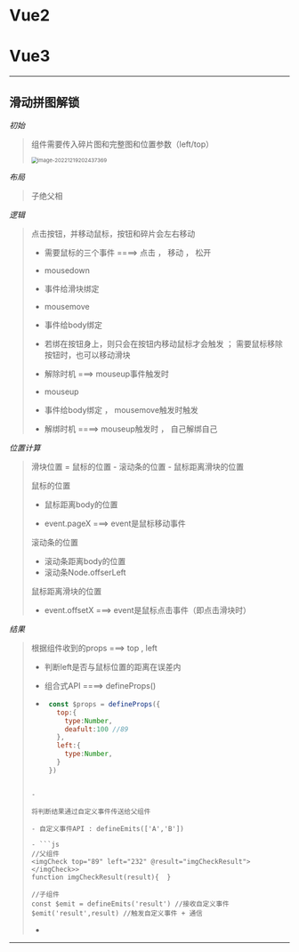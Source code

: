 # Vue2

# Vue3

----

## 滑动拼图解锁

*初始*

>组件需要传入碎片图和完整图和位置参数（left/top）
>
><img src="C:\Users\Yangdabin-1\AppData\Roaming\Typora\typora-user-images\image-20221219202437369.png" alt="image-20221219202437369" style="zoom: 67%;" />

*布局*

>子绝父相

*逻辑*

>点击按钮，并移动鼠标，按钮和碎片会左右移动
>
>- 需要鼠标的三个事件 ====> 点击 ， 移动 ， 松开
>
>- mousedown
>  - 事件给滑块绑定
>- mousemove
>  - 事件给body绑定 
>  - 若绑在按钮身上，则只会在按钮内移动鼠标才会触发 ； 需要鼠标移除按钮时，也可以移动滑块
>  - 解除时机 ===>   mouseup事件触发时
>- mouseup
>  - 事件给body绑定 ， mousemove触发时触发
>  - 解绑时机 ====> mouseup触发时 ， 自己解绑自己

*位置计算*

>滑块位置 = 鼠标的位置 - 滚动条的位置 - 鼠标距离滑块的位置
>
>鼠标的位置
>
>- 鼠标距离body的位置
>
>- event.pageX ===> event是鼠标移动事件
>
>滚动条的位置
>
>- 滚动条距离body的位置
>- 滚动条Node.offserLeft
>
>鼠标距离滑块的位置
>
>- event.offsetX ===> event是鼠标点击事件（即点击滑块时）

*结果*

>根据组件收到的props ===> top , left
>
>- 判断left是否与鼠标位置的距离在误差内
>
>- 组合式API  ====> defineProps()
>
>- ```js
>    const $props = defineProps({
>      top:{
>        type:Number,
>        deafult:100 //89
>      },
>      left:{
>        type:Number,
>      }
>    })
>  ```
>
>- 
>
>将判断结果通过自定义事件传送给父组件
>
>- 自定义事件API : defineEmits(['A','B'])
>
>- ```js
>  //父组件
>  <imgCheck top="89" left="232" @result="imgCheckResult"></imgCheck>>
>  function imgCheckResult(result){  }
>  
>  //子组件
>  const $emit = defineEmits('result') //接收自定义事件
>  $emit('result',result) //触发自定义事件 + 通信
>  ```
>
>- 
>
>

----
